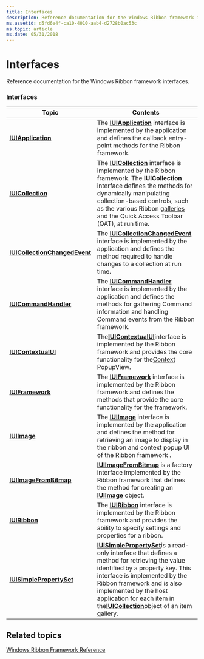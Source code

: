 ```yaml
---
title: Interfaces
description: Reference documentation for the Windows Ribbon framework interfaces.
ms.assetid: d5fd6e4f-ca10-4010-aab4-d2728b0ac53c
ms.topic: article
ms.date: 05/31/2018
---
```


# Interfaces

Reference documentation for the Windows Ribbon framework interfaces.

### Interfaces



| Topic                                                                                  | Contents                                                                                                                                                                                                                                                                                                                                                                                                        |
|----------------------------------------------------------------------------------------|-----------------------------------------------------------------------------------------------------------------------------------------------------------------------------------------------------------------------------------------------------------------------------------------------------------------------------------------------------------------------------------------------------------------|
| [**IUIApplication**](https://docs.microsoft.com/windows/desktop/api/uiribbon/nn-uiribbon-iuiapplication)                       | The [**IUIApplication**](https://docs.microsoft.com/windows/desktop/api/uiribbon/nn-uiribbon-iuiapplication) interface is implemented by the application and defines the callback entry-point methods for the Ribbon framework.<br/>                                                                                                                                                                                                              |
| [**IUICollection**](https://docs.microsoft.com/windows/desktop/api/uiribbon/nn-uiribbon-iuicollection)                         | The [**IUICollection**](https://docs.microsoft.com/windows/desktop/api/uiribbon/nn-uiribbon-iuicollection) interface is implemented by the Ribbon framework. The **IUICollection** interface defines the methods for dynamically manipulating collection-based controls, such as the various Ribbon [galleries](ribbon-controls-galleries.md) and the Quick Access Toolbar (QAT), at run time.<br/>                                              |
| [**IUICollectionChangedEvent**](https://docs.microsoft.com/windows/desktop/api/uiribbon/nn-uiribbon-iuicollectionchangedevent) | The [**IUICollectionChangedEvent**](https://docs.microsoft.com/windows/desktop/api/uiribbon/nn-uiribbon-iuicollectionchangedevent) interface is implemented by the application and defines the method required to handle changes to a collection at run time.<br/>                                                                                                                                                                                |
| [**IUICommandHandler**](https://docs.microsoft.com/windows/desktop/api/uiribbon/nn-uiribbon-iuicommandhandler)                 | The [**IUICommandHandler**](https://docs.microsoft.com/windows/desktop/api/uiribbon/nn-uiribbon-iuicommandhandler) interface is implemented by the application and defines the methods for gathering Command information and handling Command events from the Ribbon framework.<br/>                                                                                                                                                              |
| [**IUIContextualUI**](https://docs.microsoft.com/windows/desktop/api/uiribbon/nn-uiribbon-iuicontextualui)                     | The[**IUIContextualUI**](https://docs.microsoft.com/windows/desktop/api/uiribbon/nn-uiribbon-iuicontextualui)interface is implemented by the Ribbon framework and provides the core functionality for the[Context Popup](windowsribbon-controls-contextpopup.md)View.<br/>                                                                                                                                                                       |
| [**IUIFramework**](https://docs.microsoft.com/windows/desktop/api/uiribbon/nn-uiribbon-iuiframework)                           | The [**IUIFramework**](https://docs.microsoft.com/windows/desktop/api/uiribbon/nn-uiribbon-iuiframework) interface is implemented by the Ribbon framework and defines the methods that provide the core functionality for the framework.<br/>                                                                                                                                                                                                     |
| [**IUIImage**](https://docs.microsoft.com/windows/desktop/api/uiribbon/nn-uiribbon-iuiimage)                                   | The [**IUIImage**](https://docs.microsoft.com/windows/desktop/api/uiribbon/nn-uiribbon-iuiimage) interface is implemented by the application and defines the method for retrieving an image to display in the ribbon and context popup UI of the Ribbon framework .<br/>                                                                                                                                                                          |
| [**IUIImageFromBitmap**](https://docs.microsoft.com/windows/desktop/api/uiribbon/nn-uiribbon-iuiimagefrombitmap)               | [**IUIImageFromBitmap**](https://docs.microsoft.com/windows/desktop/api/uiribbon/nn-uiribbon-iuiimagefrombitmap) is a factory interface implemented by the Ribbon framework that defines the method for creating an [**IUIImage**](https://docs.microsoft.com/windows/desktop/api/uiribbon/nn-uiribbon-iuiimage) object.<br/>                                                                                                                                                             |
| [**IUIRibbon**](https://docs.microsoft.com/windows/desktop/api/uiribbon/nn-uiribbon-iuiribbon)                                 | The [**IUIRibbon**](https://docs.microsoft.com/windows/desktop/api/uiribbon/nn-uiribbon-iuiribbon) interface is implemented by the Ribbon framework and provides the ability to specify settings and properties for a ribbon. <br/>                                                                                                                                                                                                               |
| [**IUISimplePropertySet**](https://docs.microsoft.com/windows/desktop/api/uiribbon/nn-uiribbon-iuisimplepropertyset)           | [**IUISimplePropertySet**](https://docs.microsoft.com/windows/desktop/api/uiribbon/nn-uiribbon-iuisimplepropertyset)is a read-only interface that defines a method for retrieving the value identified by a property key. This interface is implemented by the Ribbon framework and is also implemented by the host application for each item in the[**IUICollection**](https://docs.microsoft.com/windows/desktop/api/uiribbon/nn-uiribbon-iuicollection)object of an item gallery.<br/> |



 

## Related topics

<dl> <dt>

[Windows Ribbon Framework Reference](windowsribbon-reference-entry.md)
</dt> </dl>

 

 





